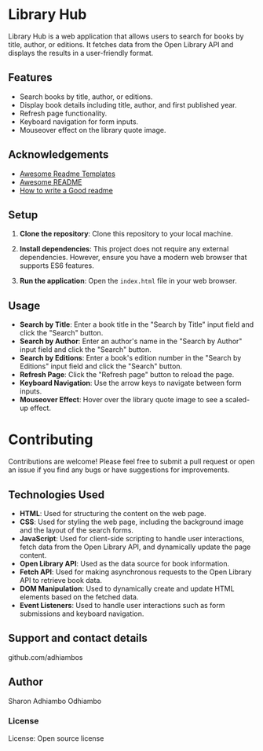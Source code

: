 # Library Hub

Library Hub is a web application that allows users to search for books by title, author, or editions. It fetches data from the Open Library API and displays the results in a user-friendly format.

## Features

- Search books by title, author, or editions.
- Display book details including title, author, and first published year.
- Refresh page functionality.
- Keyboard navigation for form inputs.
- Mouseover effect on the library quote image.

## Acknowledgements

 - [Awesome Readme Templates](https://awesomeopensource.com/project/elangosundar/awesome-README-templates)
 - [Awesome README](https://github.com/matiassingers/awesome-readme)
 - [How to write a Good readme](https://bulldogjob.com/news/449-how-to-write-a-good-readme-for-your-github-project)

 ## Setup

1. **Clone the repository**: Clone this repository to your local machine.

2. **Install dependencies**: This project does not require any external dependencies. However, ensure you have a modern web browser that supports ES6 features.

3. **Run the application**: Open the `index.html` file in your web browser.

## Usage

- **Search by Title**: Enter a book title in the "Search by Title" input field and click the "Search" button.
- **Search by Author**: Enter an author's name in the "Search by Author" input field and click the "Search" button.
- **Search by Editions**: Enter a book's edition number in the "Search by Editions" input field and click the "Search" button.
- **Refresh Page**: Click the "Refresh page" button to reload the page.
- **Keyboard Navigation**: Use the arrow keys to navigate between form inputs.
- **Mouseover Effect**: Hover over the library quote image to see a scaled-up effect.

# Contributing

Contributions are welcome! Please feel free to submit a pull request or open an issue if you find any bugs or have suggestions for improvements.

## Technologies Used

- **HTML**: Used for structuring the content on the web page.
- **CSS**: Used for styling the web page, including the background image and the layout of the search forms.
- **JavaScript**: Used for client-side scripting to handle user interactions, fetch data from the Open Library API, and dynamically update the page content.
- **Open Library API**: Used as the data source for book information.
- **Fetch API**: Used for making asynchronous requests to the Open Library API to retrieve book data.
- **DOM Manipulation**: Used to dynamically create and update HTML elements based on the fetched data.
- **Event Listeners**: Used to handle user interactions such as form submissions and keyboard navigation.

## Support and contact details
github.com/adhiambos

## Author
Sharon Adhiambo Odhiambo

### License
License: Open source license




